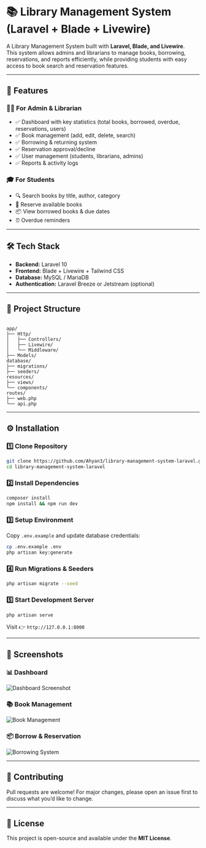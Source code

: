 # 📚 Library Management System (Laravel + Blade + Livewire)

A Library Management System built with **Laravel, Blade, and Livewire**.  
This system allows admins and librarians to manage books, borrowing, reservations, and reports efficiently, while providing students with easy access to book search and reservation features.  

---

## 🚀 Features

### 👩‍💻 For Admin & Librarian
- ✅ Dashboard with key statistics (total books, borrowed, overdue, reservations, users)
- ✅ Book management (add, edit, delete, search)
- ✅ Borrowing & returning system
- ✅ Reservation approval/decline
- ✅ User management (students, librarians, admins)
- ✅ Reports & activity logs

### 🎓 For Students
- 🔍 Search books by title, author, category
- 📖 Reserve available books
- 📦 View borrowed books & due dates
- ⏰ Overdue reminders

---

## 🛠️ Tech Stack
- **Backend:** Laravel 10
- **Frontend:** Blade + Livewire + Tailwind CSS
- **Database:** MySQL / MariaDB
- **Authentication:** Laravel Breeze or Jetstream (optional)

---

## 📂 Project Structure
```

app/
├── Http/
│   ├── Controllers/
│   ├── Livewire/
│   └── Middleware/
├── Models/
database/
├── migrations/
├── seeders/
resources/
├── views/
└── components/
routes/
├── web.php
└── api.php

````

---

## ⚙️ Installation

### 1️⃣ Clone Repository
```bash
git clone https://github.com/Ahyan3/library-management-system-laravel.git
cd library-management-system-laravel
````

### 2️⃣ Install Dependencies

```bash
composer install
npm install && npm run dev
```

### 3️⃣ Setup Environment

Copy `.env.example` and update database credentials:

```bash
cp .env.example .env
php artisan key:generate
```

### 4️⃣ Run Migrations & Seeders

```bash
php artisan migrate --seed
```

### 5️⃣ Start Development Server

```bash
php artisan serve
```

Visit 👉 `http://127.0.0.1:8000`

---

## 📸 Screenshots

### 📊 Dashboard

![Dashboard Screenshot](screenshots/dashboard.png)

### 📚 Book Management

![Book Management](screenshots/books.png)

### 📦 Borrow & Reservation

![Borrowing System](screenshots/borrow.png)

---

## 🤝 Contributing

Pull requests are welcome! For major changes, please open an issue first to discuss what you’d like to change.

---

## 📝 License

This project is open-source and available under the **MIT License**.
